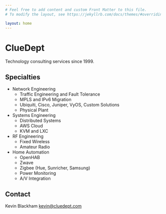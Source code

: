 ```yaml
---
# Feel free to add content and custom Front Matter to this file.
# To modify the layout, see https://jekyllrb.com/docs/themes/#overriding-theme-defaults

layout: home
---
```

# ClueDept

Technology consulting services since 1999.

Specialties
-----------

* Network Engineering
  * Traffic Engineering and Fault Tolerance
  * MPLS and IPv6 Migration
  * Ubiquiti, Cisco, Juniper, VyOS, Custom Solutions
  * Physical Plant
* Systems Engineering
  * Distributed Systems
  * AWS Cloud
  * KVM and LXC
* RF Engineering
  * Fixed Wireless
  * Amateur Radio
* Home Automation
  * OpenHAB
  * Zwave
  * Zigbee (Hue, Sunricher, Samsung)
  * Power Monitoring
  * A/V Integration

Contact
-------
Kevin Blackham <kevin@cluedept.com>
